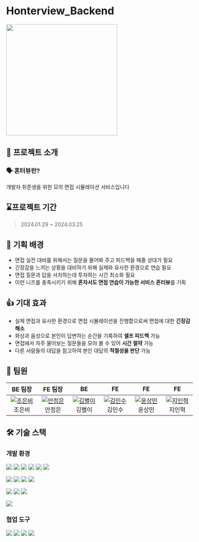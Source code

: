 # Honterview_Backend
<img src="https://github.com/DevCourse-I6/Team-I6-Honterview-BE/assets/77001047/98020968-ca4b-4994-adf2-67d5ae155544" width="300">

## 📖 프로젝트 소개

### **🗣️ 혼터뷰란?**

개발자 취준생을 위한 모의 면접 시뮬레이션 서비스입니다

## ⌛️프로젝트 기간
> 2024.01.29 ~ 2024.03.25

## 💭 기획 배경
- 면접 실전 대비를 위해서는 질문을 물어봐 주고 피드백을 해줄 상대가 필요
- 긴장감을 느끼는 상황을 대비하기 위해 실제와 유사한 환경으로 연습 필요
- 면접 질문과 답을 서치하는데 투자하는 시간 최소화 필요
- 이런 니즈를 충족시키기 위해 **혼자서도 면접 연습이 가능한 서비스** **혼터뷰**를 기획

## 👍 기대 효과

- 실제 면접과 유사한 환경으로 면접 시뮬레이션을 진행함으로써 면접에 대한 **긴장감 해소**
- 화상과 음성으로 본인이 답변하는 순간을 기록하여 **셀프 피드백** 가능
- 면접에서 자주 물어보는 질문들을 모아 볼 수 있어 **시간 절약** 가능
- 다른 사람들의 대답을 참고하여 본인 대답의 **적절성을 판단** 가능

## 👥 팀원


|              BE 팀장              |                 FE 팀장                  |                                     BE                                     |                FE                |             FE              |                 FE                  |
|:-------------------------------:|:-----------------------------------:|:--------------------------------------------------------------------------:|:--------------------------------:|:----------------------------------:|:-----------------------------------:|
| [![조은비](https://github.com/eunbc.png)](https://github.com/eunbc) 조은비 | [![안정은](https://github.com/jxxxxe.png)](https://github.com/jxxxxe) 안정은 | [![김별이](https://github.com/byulcode.png)](https://github.com/byulcode) 김별이 | [![김민수](https://github.com/km6293.png)](https://github.com/km6293) 김민수 | [![윤상민](https://github.com/nimgnas.png)](https://github.com/nimgnas) 윤상민 | [![지인혁](https://github.com/wldlsgur.png)](https://github.com/wldlsgur) 지인혁  |


## 🛠️ 기술 스택

### 개발 환경

<p>
<img src="https://img.shields.io/badge/JAVA 17-007396?style=for-the-badge&logo=java&logoColor=white">
<img src="https://img.shields.io/badge/Spring-6DB33F?style=for-the-badge&logo=Spring&logoColor=white">
<img src="https://img.shields.io/badge/Spring Boot 3-6DB33F?style=for-the-badge&logo=Spring boot&logoColor=white">
<img src="https://img.shields.io/badge/Spring Security 6-6DB33F?style=for-the-badge&logo=Spring Security&logoColor=white">
<img src="https://img.shields.io/badge/Spring Data JPA-6DB33F?style=for-the-badge&logo=Spring&logoColor=white">
<img src="https://img.shields.io/badge/Thymeleaf-005F0F?style=for-the-badge&logo=thymeleaf&logoColor=white">
</p>

<p>
<img src="https://img.shields.io/badge/H2-004088?style=for-the-badge&logo=db&logoColor=white">
<img src="https://img.shields.io/badge/Mysql-4479A1?style=for-the-badge&logo=mysql&logoColor=white">
<img src="https://img.shields.io/badge/Redis-DC382D?style=for-the-badge&logo=redis&logoColor=white">
<img src="https://img.shields.io/badge/QueryDsl-02A8EF?style=for-the-badge&logo=QueryDsl&logoColor=white">
</p>

<p>
<img src="https://img.shields.io/badge/Gradle-02303A?style=for-the-badge&logo=gradle&logoColor=white">
<img src="https://img.shields.io/badge/Docker-2496ED?style=for-the-badge&logo=docker&logoColor=white">
<img src="https://img.shields.io/badge/JUnit5-25A162?style=for-the-badge&logo=junit5&logoColor=white">
</p>

<p>
<img src="https://img.shields.io/badge/Chat Gpt-75AC9D?style=for-the-badge&logo=openai&logoColor=white">
</p>

### 협업 도구

<p>
<img src="https://img.shields.io/badge/Git-F05032?style=for-the-badge&logo=Git&logoColor=white">
<img src="https://img.shields.io/badge/Github-000000?style=for-the-badge&logo=github&logoColor=white">
<img src="https://img.shields.io/badge/Slack-4A154B?style=for-the-badge&logo=slack&logoColor=white">
<img src="https://img.shields.io/badge/Notion-000000?style=for-the-badge&logo=notion&logoColor=white">
</p>

<br/>
